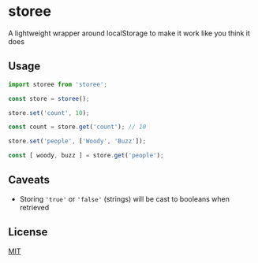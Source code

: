# storee
A lightweight wrapper around localStorage to make it work like you think it does

## Usage

```js
import storee from 'storee';

const store = storee();

store.set('count', 10);

const count = store.get('count'); // 10

store.set('people', ['Woody', 'Buzz']);

const [ woody, buzz ] = store.get('people');
```

## Caveats

- Storing `'true'` or `'false'` (strings) will be cast to booleans when retrieved

## License

[MIT](LICENSE)
